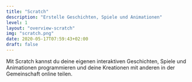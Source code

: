 ```yaml
---
title: "Scratch"
description: "Erstelle Geschichten, Spiele und Animationen"
level: 1
layout: "overview-scratch"
img: "scratch.png"
date: 2020-05-17T07:59:43+02:00
draft: false
---
```


Mit Scratch kannst du deine eigenen interaktiven Geschichten, Spiele und Animationen programmieren und deine Kreationen mit anderen in der Gemeinschaft online teilen.